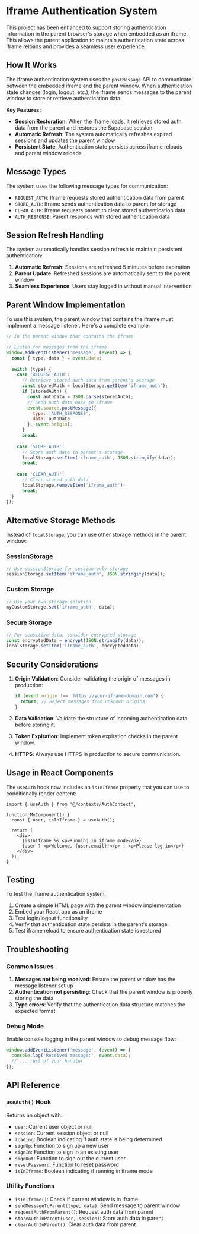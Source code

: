 # Iframe Authentication System

This project has been enhanced to support storing authentication information in the parent browser's storage when embedded as an iframe. This allows the parent application to maintain authentication state across iframe reloads and provides a seamless user experience.

## How It Works

The iframe authentication system uses the `postMessage` API to communicate between the embedded iframe and the parent window. When authentication state changes (login, logout, etc.), the iframe sends messages to the parent window to store or retrieve authentication data.

**Key Features:**
- **Session Restoration**: When the iframe loads, it retrieves stored auth data from the parent and restores the Supabase session
- **Automatic Refresh**: The system automatically refreshes expired sessions and updates the parent window
- **Persistent State**: Authentication state persists across iframe reloads and parent window reloads

## Message Types

The system uses the following message types for communication:

- `REQUEST_AUTH`: Iframe requests stored authentication data from parent
- `STORE_AUTH`: Iframe sends authentication data to parent for storage
- `CLEAR_AUTH`: Iframe requests parent to clear stored authentication data
- `AUTH_RESPONSE`: Parent responds with stored authentication data

## Session Refresh Handling

The system automatically handles session refresh to maintain persistent authentication:

1. **Automatic Refresh**: Sessions are refreshed 5 minutes before expiration
2. **Parent Update**: Refreshed sessions are automatically sent to the parent window
3. **Seamless Experience**: Users stay logged in without manual intervention

## Parent Window Implementation

To use this system, the parent window that contains the iframe must implement a message listener. Here's a complete example:

```javascript
// In the parent window that contains the iframe

// Listen for messages from the iframe
window.addEventListener('message', (event) => {
  const { type, data } = event.data;
  
  switch (type) {
    case 'REQUEST_AUTH':
      // Retrieve stored auth data from parent's storage
      const storedAuth = localStorage.getItem('iframe_auth');
      if (storedAuth) {
        const authData = JSON.parse(storedAuth);
        // Send auth data back to iframe
        event.source.postMessage({
          type: 'AUTH_RESPONSE',
          data: authData
        }, event.origin);
      }
      break;
      
    case 'STORE_AUTH':
      // Store auth data in parent's storage
      localStorage.setItem('iframe_auth', JSON.stringify(data));
      break;
      
    case 'CLEAR_AUTH':
      // Clear stored auth data
      localStorage.removeItem('iframe_auth');
      break;
  }
});
```

## Alternative Storage Methods

Instead of `localStorage`, you can use other storage methods in the parent window:

### SessionStorage
```javascript
// Use sessionStorage for session-only storage
sessionStorage.setItem('iframe_auth', JSON.stringify(data));
```

### Custom Storage
```javascript
// Use your own storage solution
myCustomStorage.set('iframe_auth', data);
```

### Secure Storage
```javascript
// For sensitive data, consider encrypted storage
const encryptedData = encrypt(JSON.stringify(data));
localStorage.setItem('iframe_auth', encryptedData);
```

## Security Considerations

1. **Origin Validation**: Consider validating the origin of messages in production:
   ```javascript
   if (event.origin !== 'https://your-iframe-domain.com') {
     return; // Reject messages from unknown origins
   }
   ```

2. **Data Validation**: Validate the structure of incoming authentication data before storing it.

3. **Token Expiration**: Implement token expiration checks in the parent window.

4. **HTTPS**: Always use HTTPS in production to secure communication.

## Usage in React Components

The `useAuth` hook now includes an `isInIframe` property that you can use to conditionally render content:

```tsx
import { useAuth } from '@/contexts/AuthContext';

function MyComponent() {
  const { user, isInIframe } = useAuth();
  
  return (
    <div>
      {isInIframe && <p>Running in iframe mode</p>}
      {user ? <p>Welcome, {user.email}!</p> : <p>Please log in</p>}
    </div>
  );
}
```

## Testing

To test the iframe authentication system:

1. Create a simple HTML page with the parent window implementation
2. Embed your React app as an iframe
3. Test login/logout functionality
4. Verify that authentication state persists in the parent's storage
5. Test iframe reload to ensure authentication state is restored

## Troubleshooting

### Common Issues

1. **Messages not being received**: Ensure the parent window has the message listener set up
2. **Authentication not persisting**: Check that the parent window is properly storing the data
3. **Type errors**: Verify that the authentication data structure matches the expected format

### Debug Mode

Enable console logging in the parent window to debug message flow:

```javascript
window.addEventListener('message', (event) => {
  console.log('Received message:', event.data);
  // ... rest of your handler
});
```

## API Reference

### `useAuth()` Hook

Returns an object with:
- `user`: Current user object or null
- `session`: Current session object or null
- `loading`: Boolean indicating if auth state is being determined
- `signUp`: Function to sign up a new user
- `signIn`: Function to sign in an existing user
- `signOut`: Function to sign out the current user
- `resetPassword`: Function to reset password
- `isInIframe`: Boolean indicating if running in iframe mode

### Utility Functions

- `isInIframe()`: Check if current window is in iframe
- `sendMessageToParent(type, data)`: Send message to parent window
- `requestAuthFromParent()`: Request auth data from parent
- `storeAuthInParent(user, session)`: Store auth data in parent
- `clearAuthInParent()`: Clear auth data from parent
